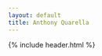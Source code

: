 ```yaml
---
layout: default
title: Anthony Quarella
---
```


{% include header.html %}
<!-- {% include projects.html %}
{% include work.html %}
{% include education.html %} -->